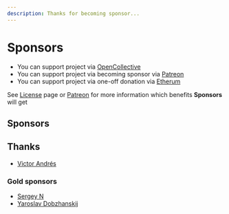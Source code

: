 ```yaml
---
description: Thanks for becoming sponsor...
---
```


# Sponsors

* You can support project via [OpenCollective](https://opencollective.com/nanoexpress)
* You can support project via becoming sponsor via [Patreon](https://patreon.com/dalisoft) 
* You can support project via one-off donation via [Etherum](https://etherscan.io/address/0x966234411ef14b36069005af26bd3f43a76a9983)

See [License](../license.md) page or [Patreon](https://www.patreon.com/dalisoft) for more information which benefits **Sponsors** will get

## Sponsors

## Thanks

* [Victor Andrés](https://github.com/victor-a-rigacci)

### Gold sponsors

* [Sergey N](https://github.com/mrauhu)
* [Yaroslav Dobzhanskij](https://github.com/yarsky-tgz)

### 

